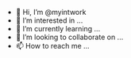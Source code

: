 - 👋 Hi, I’m @myintwork
- 👀 I’m interested in ...
- 🌱 I’m currently learning ...
- 💞️ I’m looking to collaborate on ...
- 📫 How to reach me ...

<!---
myintwork/myintwork is a ✨ special ✨ repository because its `README.md` (this file) appears on your GitHub profile.
You can click the Preview link to take a look at your changes.
--->
